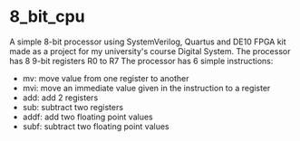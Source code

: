 # 8_bit_cpu
A simple 8-bit processor using SystemVerilog, Quartus and DE10 FPGA kit made as a project for my university's course Digital System.
The processor has 8 9-bit registers R0 to R7
The processor has 6 simple instructions: 
- mv: move value from one register to another
- mvi: move an immediate value given in the instruction to a register
- add: add 2 registers
- sub: subtract two registers
- addf: add two floating point values
- subf: subtract two floating point values
